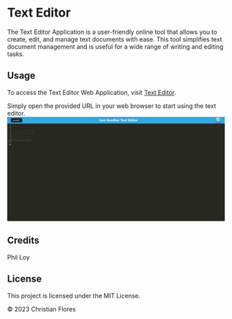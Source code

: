 # Text Editor


The Text Editor Application is a user-friendly online tool that allows you to create, edit, and manage text documents with ease. This tool simplifies text document management and is useful for a wide range of writing and editing tasks.


## Usage

To access the Text Editor Web Application, visit [Text Editor](https://texteditor-cf-e14f301a1d69.herokuapp.com/).

Simply open the provided URL in your web browser to start using the text editor.
![Screenshot of project](./client/src/images/texteditimg.png)

## Credits

Phil Loy


 
## License
This project is licensed under the MIT License.

© 2023 Christian Flores